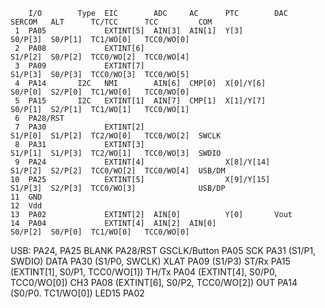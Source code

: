 

        I/O        Type  EIC        ADC     AC      PTC        DAC   SERCOM   ALT      TC/TCC      TCC         COM
     1  PA05             EXTINT[5]  AIN[3]  AIN[1]  Y[3]             S0/P[3]  S0/P[1]  TC1/WO[0]   TCC0/WO[0]
     2  PA08             EXTINT[6]                                   S1/P[2]  S0/P[2]  TCC0/WO[2]  TCC0/WO[4]
     3  PA09             EXTINT[7]                                   S1/P[3]  S0/P[3]  TCC0/WO[3]  TCC0/WO[5]
     4  PA14       I2C   NMI        AIN[6]  CMP[0]  X[0]/Y[6]        S0/P[0]  S2/P[0]  TC1/WO[0]   TCC0/WO[0]
     5  PA15       I2C   EXTINT[1]  AIN[7]  CMP[1]  X[1]/Y[7]        S0/P[1]  S2/P[1]  TC1/WO[1]   TCC0/WO[1]
     6  PA28/RST
     7  PA30             EXTINT[2]                                   S1/P[0]  S1/P[2]  TC2/WO[0]   TCC0/WO[2]  SWCLK
     8  PA31             EXTINT[3]                                   S1/P[1]  S1/P[3]  TC2/WO[1]   TCC0/WO[3]  SWDIO
     9  PA24             EXTINT[4]                  X[8]/Y[14]       S1/P[2]  S2/P[2]  TCC0/WO[2]  TCC0/WO[4]  USB/DM
    10  PA25             EXTINT[5]                  X[9]/Y[15]       S1/P[3]  S2/P[3]  TCC0/WO[3]              USB/DP
    11  GND
    12  Vdd
    13  PA02             EXTINT[2]  AIN[0]          Y[0]       Vout
    14  PA04             EXTINT[4]  AIN[2]  AIN[0]                   S0/P[2]  S0/P[0]  TC1/WO[0]   TCC0/WO[0]



USB:            PA24, PA25
BLANK           PA28/RST
GSCLK/Button    PA05
SCK             PA31 (S1/P1, SWDIO)
DATA            PA30 (S1/P0, SWCLK)
XLAT            PA09 (S1/P3)
ST/Rx           PA15 (EXTINT[1]¸ S0/P1, TCC0/WO[1])
TH/Tx           PA04 (EXTINT[4], S0/P0, TCC0/WO[0])
CH3             PA08 (EXTINT[6], S0/P2, TCC0/WO[2])
OUT             PA14 (S0/P0. TC1/WO[0])
LED15           PA02
